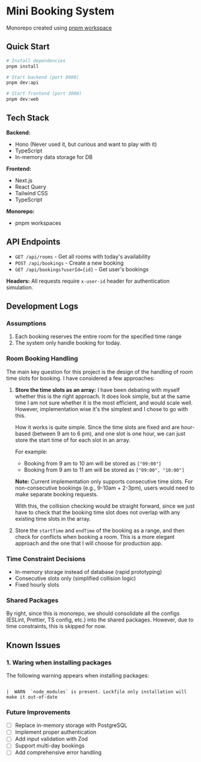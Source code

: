 # Mini Booking System

Monorepo created using [pnpm workspace](https://pnpm.io/workspaces)

## Quick Start

```bash
# Install dependencies
pnpm install

# Start backend (port 8080)
pnpm dev:api

# Start frontend (port 3000)
pnpm dev:web
```

## Tech Stack

**Backend:**

- Hono (Never used it, but curious and want to play with it)
- TypeScript
- In-memory data storage for DB

**Frontend:**

- Next.js
- React Query
- Tailwind CSS
- TypeScript

**Monorepo:**

- pnpm workspaces

## API Endpoints

- `GET /api/rooms` - Get all rooms with today's availability
- `POST /api/bookings` - Create a new booking
- `GET /api/bookings?userId={id}` - Get user's bookings

**Headers:** All requests require `x-user-id` header for authentication simulation.

## Development Logs

### Assumptions

1. Each booking reserves the entire room for the specified time range
2. The system only handle booking for today.

### Room Booking Handling

The main key question for this project is the design of the handling of room time slots for booking. I have considered a few approaches:

1. **Store the time slots as an array:**
   I have been debating with myself whether this is the right approach. It does look simple, but at the same time I am not sure whether it is the most efficient, and would scale well. However, implementation wise it's the simplest and I chose to go with this.

   How it works is quite simple. Since the time slots are fixed and are hour-based (between 9 am to 6 pm), and one slot is one hour, we can just store the start time of for each slot in an array.

   For example:
   - Booking from 9 am to 10 am will be stored as `["09:00"]`
   - Booking from 9 am to 11 am will be stored as `["09:00", "10:00"]`

   **Note:** Current implementation only supports consecutive time slots. For non-consecutive bookings (e.g., 9-10am + 2-3pm), users would need to make separate booking requests.

   With this, the collision checking would be straight forward, since we just have to check that the booking time slot does not overlap with any existing time slots in the array.

2. Store the `startTime` and `endTime` of the booking as a range, and then check for conflicts when booking a room. This is a more elegant approach and the one that I will choose for production app.

### Time Constraint Decisions

- In-memory storage instead of database (rapid prototyping)
- Consecutive slots only (simplified collision logic)
- Fixed hourly slots

### Shared Packages

By right, since this is monorepo, we should consolidate all the configs (ESLint, Prettier, TS config, etc.) into the shared packages. However, due to time constraints, this is skipped for now.

## Known Issues

### 1. Waring when installing packages

The following warning appears when installing packages:

```

|  WARN  `node_modules` is present. Lockfile only installation will make it out-of-date

```

### Future Improvements

- [ ] Replace in-memory storage with PostgreSQL
- [ ] Implement proper authentication
- [ ] Add input validation with Zod
- [ ] Support multi-day bookings
- [ ] Add comprehensive error handling
